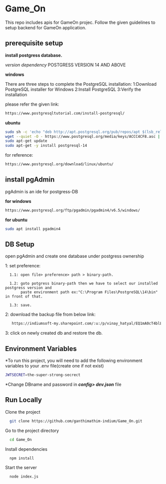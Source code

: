 # Game_On

This repo includes apis for GameOn projec.
Follow the given guidelines to setup backend for GameOn application.

## prerequisite setup

**install postgress database.**

*version dependency*
  POSTGRESS VERSION 14 AND ABOVE

**windows**

There are three steps to complete the PostgreSQL installation:
1:Download PostgreSQL installer for Windows
2:Install PostgreSQL
3:Verify the installation

please refer the given link:
```bash
https://www.postgresqltutorial.com/install-postgresql/
```


**ubuntu**


```bash
sudo sh -c 'echo "deb http://apt.postgresql.org/pub/repos/apt $(lsb_release -cs)-pgdg main" > /etc/apt/sources.list.d/pgdg.list'
wget --quiet -O - https://www.postgresql.org/media/keys/ACCC4CF8.asc | sudo apt-key add -
sudo apt-get update
sudo apt-get -y install postgresql-14
```

for reference:
```bash
https://www.postgresql.org/download/linux/ubuntu/
```
## install pgAdmin

pgAdmin is an ide for postgress-DB

**for windows**

```bash
https://www.postgresql.org/ftp/pgadmin/pgadmin4/v6.5/windows/
```

**for ubuntu**

```bash
sudo apt install pgadmin4
```

## DB Setup
open pgAdmin and create one database under postgress ownership

1: set preference:

      1.1: open file> preference> path > binary-path.
      
      1.2: goto potgress binary-path then we have to select our installed postgress version and 
           paste environment path ex:"C:\Program Files\PostgreSQL\14\bin" in front of that.
           
      1.3: save.

2: download the backup file from below link:
```bash
   https://indiumsoft-my.sharepoint.com/:u:/p/vinay_hatyal/EQ1mA0cT4blLl2laGu-8tncBSLmIgavLmTTY86JWY0il-g?e=GNL7bD
   ````
3: click on newly created db and restore the db.




## Environment Variables
*To run this project, you will need to add the following environment variables to your .env file(create one if not exist)

```bash
JWTSECRET=the-super-strong-secrect
```

*Change DBname and password in ***config> dev.json*** file


## Run Locally

Clone the project

```bash
  git clone https://github.com/ganthimathim-indium/Game_On.git
```

Go to the project directory

```bash
  cd Game_On
```

Install dependencies

```bash
  npm install
```

Start the server

```bash
  node index.js
```


